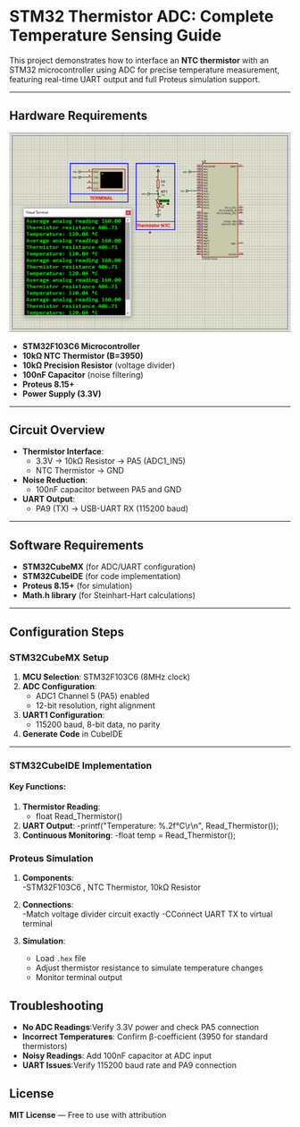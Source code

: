 # STM32 Thermistor ADC: Complete Temperature Sensing Guide

This project demonstrates how to interface an **NTC thermistor** with an STM32 microcontroller using ADC for precise temperature measurement, featuring real-time UART output and full Proteus simulation support.

---

## Hardware Requirements  
![Thermistor Circuit with STM32](circuit.png)  
- **STM32F103C6 Microcontroller**  
- **10kΩ NTC Thermistor (B=3950)**  
- **10kΩ Precision Resistor** (voltage divider)  
- **100nF Capacitor** (noise filtering)  
- **Proteus 8.15+**  
- **Power Supply (3.3V)**  

---

## Circuit Overview  
- **Thermistor Interface**:  
  - 3.3V → 10kΩ Resistor → PA5 (ADC1_IN5)  
  - NTC Thermistor → GND  
- **Noise Reduction**:  
  - 100nF capacitor between PA5 and GND  
- **UART Output**:  
  - PA9 (TX) → USB-UART RX (115200 baud)  

---

## Software Requirements  
- **STM32CubeMX** (for ADC/UART configuration)  
- **STM32CubeIDE** (for code implementation)  
- **Proteus 8.15+** (for simulation)  
- **Math.h library** (for Steinhart-Hart calculations)  

---

## Configuration Steps  

### STM32CubeMX Setup  
1. **MCU Selection**: STM32F103C6 (8MHz clock)  
2. **ADC Configuration**:  
   - ADC1 Channel 5 (PA5) enabled  
   - 12-bit resolution, right alignment  
3. **UART1 Configuration**:  
   - 115200 baud, 8-bit data, no parity  
4. **Generate Code** in CubeIDE  

---

### STM32CubeIDE Implementation  
#### Key Functions:  
1. **Thermistor Reading**:  
    - float Read_Thermistor() 
2. **UART Output**:
    -printf("Temperature: %.2f°C\r\n", Read_Thermistor());
3. **Continuous Monitoring**:
    -float temp = Read_Thermistor();

### Proteus Simulation  
1. **Components**:  
    -STM32F103C6 , NTC Thermistor, 10kΩ Resistor

2. **Connections**:  
    -Match voltage divider circuit exactly
    -CConnect UART TX to virtual terminal
3. **Simulation**:  
   - Load `.hex` file  
   - Adjust thermistor resistance to simulate temperature changes
   - Monitor terminal output

## Troubleshooting  
- **No ADC Readings**:Verify 3.3V power and check PA5 connection
- **Incorrect Temperatures**: Confirm β-coefficient (3950 for standard thermistors)
- **Noisy Readings**: Add 100nF capacitor at ADC input
- **UART Issues**:Verify 115200 baud rate and PA9 connection

## License  
**MIT License** — Free to use with attribution  
